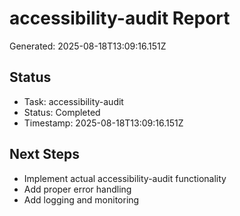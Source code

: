 # accessibility-audit Report

Generated: 2025-08-18T13:09:16.151Z

## Status
- Task: accessibility-audit
- Status: Completed
- Timestamp: 2025-08-18T13:09:16.151Z

## Next Steps
- Implement actual accessibility-audit functionality
- Add proper error handling
- Add logging and monitoring
